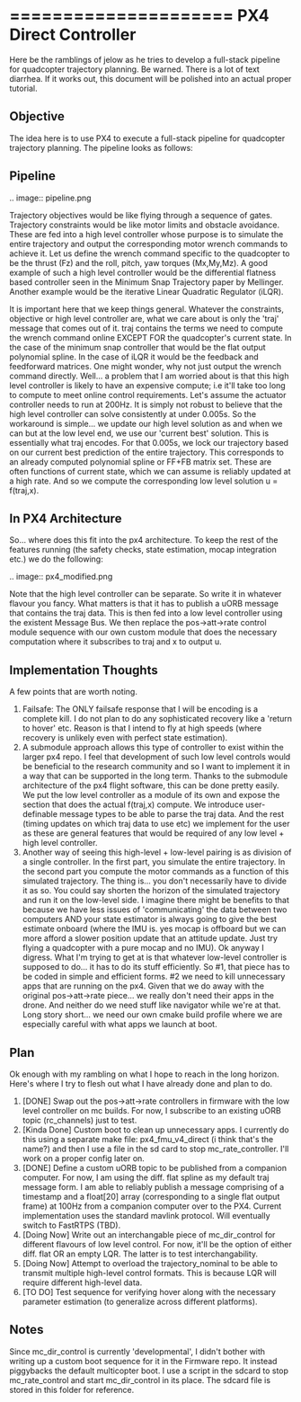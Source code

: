 =====================
PX4 Direct Controller
=====================

Here be the ramblings of jelow as he tries to develop a full-stack pipeline for
quadcopter trajectory planning. Be warned. There is a lot of text diarrhea. If it
works out, this document will be polished into an actual proper tutorial.

Objective
---------
The idea here is to use PX4 to execute a full-stack pipeline for quadcopter trajectory
planning. The pipeline looks as follows:

Pipeline
--------

.. image:: pipeline.png

Trajectory objectives would be like flying through a sequence of gates. Trajectory 
constraints would be like motor limits and obstacle avoidance. These are fed into
a high level controller whose purpose is to simulate the entire trajectory and output
the corresponding motor wrench commands to achieve it. Let us define the wrench command
specific to the quadcopter to be the thrust (Fz) and the roll, pitch, yaw torques (Mx,My,Mz).
A good example of such a high level controller would be the differential flatness based
controller seen in the Minimum Snap Trajectory paper by Mellinger. Another example would be
the iterative Linear Quadratic Regulator (iLQR).

It is important here that we keep things general. Whatever the constraints, objective or
high level controller are, what we care about is only the 'traj' message that comes out of it.
traj contains the terms we need to compute the wrench command online EXCEPT FOR the quadcopter's
current state. In the case of the minimum snap controller that would be the flat output polynomial
spline. In the case of iLQR it would be the feedback and feedforward matrices. One might wonder, why
not just output the wrench command directly. Well... a problem that I am worried about is that this
high level controller is likely to have an expensive compute; i.e it'll take too long to compute to 
meet online control requirements. Let's assume the actuator controller needs to run at 200Hz. It is 
simply not robust to believe that the high level controller can solve consistently at under 0.005s.
So the workaround is simple... we update our high level solution as and when we can but at the low
level end, we use our 'current best' solution. This is essentially what traj encodes. For that 0.005s,
we lock our trajectory based on our current best prediction of the entire trajectory. This corresponds
to an already computed polynomial spline or FF+FB matrix set. These are often functions of current state,
which we can assume is reliably updated at a high rate. And so we compute the corresponding low level solution
u = f(traj,x).

In PX4 Architecture
-------------------
So... where does this fit into the px4 architecture. To keep the rest of the features running (the safety checks,
state estimation, mocap integration etc.) we do the following:

.. image:: px4_modified.png

Note that the high level controller can be separate. So write it in whatever flavour you fancy. What matters is that
it has to publish a uORB message that contains the traj data. This is then fed into a low level controller using the
existent Message Bus. We then replace the pos->att->rate control module sequence with our own custom module that does
the necessary computation where it subscribes to traj and x to output u. 

Implementation Thoughts
-----------------------
A few points that are worth noting.
1. Failsafe: The ONLY failsafe response that I will be encoding is a complete kill. I do not plan to do any sophisticated
recovery like a 'return to hover' etc. Reason is that I intend to fly at high speeds (where recovery is unlikely even with
perfect state estimation).
2. A submodule approach allows this type of controller to exist within the larger px4 repo. I feel that development of such
low level controls would be beneficial to the research community and so I want to implement it in a way that can be supported
in the long term. Thanks to the submodule architecture of the px4 flight software, this can be done pretty easily. We put the
low level controller as a module of its own and expose the section that does the actual f(traj,x) compute. We introduce user-definable
message types to be able to parse the traj data. And the rest (timing updates on which traj data to use etc) we implement for the
user as these are general features that would be required of any low level + high level controller.
3. Another way of seeing this high-level + low-level pairing is as division of a single controller. In the first part, you simulate
the entire trajectory. In the second part you compute the motor commands as a function of this simulated trajectory. The thing is...
you don't necessarily have to divide it as so. You could say shorten the horizon of the simulated trajectory and run it on the low-level
side. I imagine there might be benefits to that because we have less issues of 'communicating' the data between two computers AND your state
estimator is always going to give the best estimate onboard (where the IMU is. yes mocap is offboard but we can more afford a slower position
update that an attitude update. Just try flying a quadcopter with a pure mocap and no IMU). Ok anyway I digress. What I'm trying to get at
is that whatever low-level controller is supposed to do... it has to do its stuff efficiently. So #1, that piece has to be coded in simple
and efficient forms. #2 we need to kill unnecessary apps that are running on the px4. Given that we do away with the original pos->att->rate
piece... we really don't need their apps in the drone. And neither do we need stuff like navigator while we're at that. Long story short... we
need our own cmake build profile where we are especially careful with what apps we launch at boot.

Plan
----
Ok enough with my rambling on what I hope to reach in the long horizon. Here's where I try to flesh out what I have already done and plan to do.

1) [DONE] Swap out the pos->att->rate controllers in firmware with the low level controller on mc builds. For now, I subscribe to an existing
uORB topic (rc_channels) just to test. 
2) [Kinda Done] Custom boot to clean up unnecessary apps. I currently do this using a separate make file: px4_fmu_v4_direct (i think that's the name?)
and then I use a file in the sd card to stop mc_rate_controller. I'll work on a proper config later on.
3) [DONE] Define a custom uORB topic to be published from a companion computer. For now, I am using the diff. flat spline as my default
traj message form. I am able to reliably publish a message comprising of a timestamp and a float[20] array (corresponding to a single flat output frame) at 100Hz from a companion computer over to the PX4. Current implementation uses the standard mavlink protocol. Will eventually switch to FastRTPS (TBD).
4) [Doing Now] Write out an interchangable piece of mc_dir_control for different flavours of low level control. For now, it'll be the option of either diff. flat OR an empty LQR. The latter is to test interchangability. 
5) [Doing Now] Attempt to overload the trajectory_nominal to be able to transmit multiple high-level control formats. This is because LQR will require different high-level data.
6) [TO DO] Test sequence for verifying hover along with the necessary parameter estimation (to generalize across different platforms).


Notes
-----
Since mc_dir_control is currently 'developmental', I didn't bother with writing up a custom boot sequence for it in the Firmware repo. It instead piggybacks the default multicopter boot. I use a script in the sdcard to stop mc_rate_control and start mc_dir_control in its place. The sdcard file is stored in this folder for reference.


